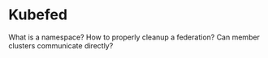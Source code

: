 # Kubefed
What is a namespace?
How to properly cleanup a federation?
Can member clusters communicate directly?